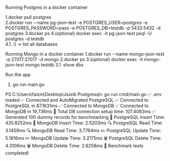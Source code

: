 Running Postgres in a docker container

1.docker pull postgres  
2.docker run --name pg-json-test -e POSTGRES_USER=postgres -e POSTGRES_PASSWORD=pass -e POSTGRES_DB=testdb -p 5432:5432 -d postgres
3.docker ps
4.(optional) docker exec -it pg-json-test psql -U postgres -d testdb  
4.1. \l -> list all databases

Running Mongo in a docker container
1.docker run --name mongo-json-test -p 27017:27017 -d mongo
2.docker ps
3.(optional) docker exec -it mongo-json-test mongo testdb
3.1. show dbs

Run the app

1. go run main.go

PS C:\Users\faizm\Desktop\Jsonb Postgresql> go run cmd/main.go
✅ .env loaded
✅ Connected and AutoMigrated PostgreSQL
✅ Connected to PostgreSQL in 87.1631ms
✅ Connected to MongoDB
✅ Connected to MongoDB in 19.736ms
🔗 Total DB connection setup time: 107.4083ms
✅ Generated 100 dummy records for benchmarking
📝 PostgreSQL Insert Time: 435.8252ms
📝 MongoDB Insert Time: 2.5203ms
🔍 PostgreSQL Read Time: 3.1459ms
🔍 MongoDB Read Time: 3.7764ms
✏️ PostgreSQL Update Time: 5.1816ms
✏️ MongoDB Update Time: 3.2175ms
🗑️ PostgreSQL Delete Time: 4.3106ms
🗑️ MongoDB Delete Time: 2.6258ms
🏁 Benchmark tests completed!
